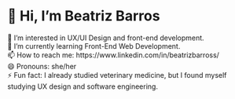 <h1> 👋 Hi, I’m Beatriz Barros </h1>
👀 I’m interested in UX/UI Design and front-end development. <br>
🌱 I’m currently learning Front-End Web Development. <br>
📫 How to reach me: https://www.linkedin.com/in/beatrizbarross/ <br>
😄 Pronouns: she/her <br>
⚡ Fun fact: I already studied veterinary medicine, but I found myself studying UX design and software engineering.
